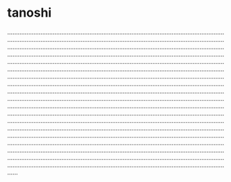 # tanoshi

..........................................................................................................................................................................................................................................................................................................................................................................................................................................................................................................................................................................................................................................................................................................................................................................................................................................................................................................................................................................................................................................................................................................................................................................................................................................................................................................................................................................................................................................................................................................................................................................................................................................................................................................................................................................................................................................................................................................................................................................................................................................................................................................................................................................................................................................................................................................................................................................................................................................................